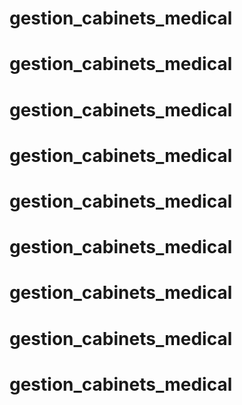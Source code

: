 # gestion_cabinets_medical
# gestion_cabinets_medical
# gestion_cabinets_medical
# gestion_cabinets_medical
# gestion_cabinets_medical
# gestion_cabinets_medical
# gestion_cabinets_medical
# gestion_cabinets_medical
# gestion_cabinets_medical
